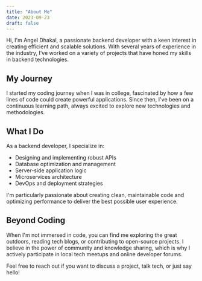 ```yaml
---
title: "About Me"
date: 2023-09-23
draft: false
---
```


Hi, I'm Angel Dhakal, a passionate backend developer with a keen interest in creating efficient and scalable solutions. With several years of experience in the industry, I've worked on a variety of projects that have honed my skills in backend technologies.

## My Journey

I started my coding journey when I was in college, fascinated by how a few lines of code could create powerful applications. Since then, I've been on a continuous learning path, always excited to explore new technologies and methodologies.

## What I Do

As a backend developer, I specialize in:

- Designing and implementing robust APIs
- Database optimization and management
- Server-side application logic
- Microservices architecture
- DevOps and deployment strategies

I'm particularly passionate about creating clean, maintainable code and optimizing performance to deliver the best possible user experience.

## Beyond Coding

When I'm not immersed in code, you can find me exploring the great outdoors, reading tech blogs, or contributing to open-source projects. I believe in the power of community and knowledge sharing, which is why I actively participate in local tech meetups and online developer forums.

Feel free to reach out if you want to discuss a project, talk tech, or just say hello!
